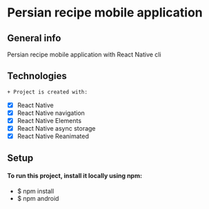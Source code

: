 # Persian recipe mobile application
## General info
Persian recipe mobile application with React Native cli
## Technologies 
```sh
+ Project is created with:
```
- [x] React Native
- [x] React Native navigation
- [x] React Native Elements
- [x] React Native async storage
- [x] React Native Reanimated
## Setup
#### To run this project, install it locally using npm:
- $ npm install
- $ npm android
